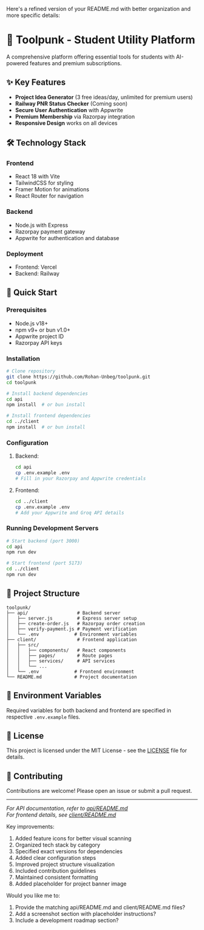Here's a refined version of your README.md with better organization and more specific details:

# 🧰 Toolpunk - Student Utility Platform

<!--![Toolpunk Banner](https://via.placeholder.com/800x200?text=Toolpunk+Banner)-->


A comprehensive platform offering essential tools for students with AI-powered features and premium subscriptions.

## ✨ Key Features
- **Project Idea Generator** (3 free ideas/day, unlimited for premium users)
- **Railway PNR Status Checker** (Coming soon)
- **Secure User Authentication** with Appwrite
- **Premium Membership** via Razorpay integration
- **Responsive Design** works on all devices

## 🛠️ Technology Stack

### Frontend
- React 18 with Vite
- TailwindCSS for styling
- Framer Motion for animations
- React Router for navigation

### Backend
- Node.js with Express
- Razorpay payment gateway
- Appwrite for authentication and database

### Deployment
- Frontend: Vercel
- Backend: Railway

## 🚀 Quick Start

### Prerequisites
- Node.js v18+
- npm v9+ or bun v1.0+
- Appwrite project ID
- Razorpay API keys

### Installation
```bash
# Clone repository
git clone https://github.com/Rohan-Unbeg/toolpunk.git
cd toolpunk

# Install backend dependencies
cd api
npm install  # or bun install

# Install frontend dependencies
cd ../client
npm install  # or bun install
```

### Configuration
1. Backend:
   ```bash
   cd api
   cp .env.example .env
   # Fill in your Razorpay and Appwrite credentials
   ```

2. Frontend:
   ```bash
   cd ../client
   cp .env.example .env
   # Add your Appwrite and Groq API details
   ```

### Running Development Servers
```bash
# Start backend (port 3000)
cd api
npm run dev

# Start frontend (port 5173)
cd ../client
npm run dev
```

## 📂 Project Structure
```
toolpunk/
├── api/                  # Backend server
│   ├── server.js         # Express server setup
│   ├── create-order.js   # Razorpay order creation
│   ├── verify-payment.js # Payment verification
│   └── .env             # Environment variables
├── client/               # Frontend application
│   ├── src/
│   │   ├── components/   # React components
│   │   ├── pages/        # Route pages
│   │   ├── services/     # API services
│   │   └── ...          
│   └── .env             # Frontend environment
└── README.md            # Project documentation
```

## 🔐 Environment Variables
Required variables for both backend and frontend are specified in respective `.env.example` files.

## 📜 License
This project is licensed under the MIT License - see the [LICENSE](LICENSE) file for details.

## 🤝 Contributing
Contributions are welcome! Please open an issue or submit a pull request.

---

*For API documentation, refer to [api/README.md](api/README.md)*  
*For frontend details, see [client/README.md](client/README.md)*


Key improvements:
1. Added feature icons for better visual scanning
2. Organized tech stack by category
3. Specified exact versions for dependencies
4. Added clear configuration steps
5. Improved project structure visualization
6. Included contribution guidelines
7. Maintained consistent formatting
8. Added placeholder for project banner image

Would you like me to:
1. Provide the matching api/README.md and client/README.md files?
2. Add a screenshot section with placeholder instructions?
3. Include a development roadmap section?